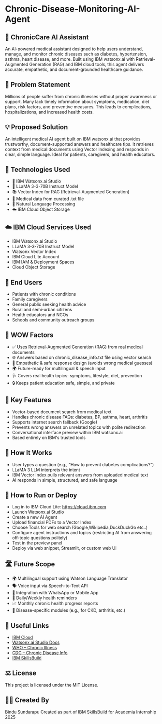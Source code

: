 # Chronic-Disease-Monitoring-AI-Agent
## 🏥 ChronicCare AI Assistant
An AI-powered medical assistant designed to help users understand, manage, and monitor chronic diseases such as diabetes, hypertension, asthma, heart disease, and more. Built using IBM watsonx.ai with Retrieval-Augmented Generation (RAG) and IBM cloud tools, this agent delivers accurate, empathetic, and document-grounded healthcare guidance.

## 🧩 Problem Statement
Millions of people suffer from chronic illnesses without proper awareness or support. Many lack timely information about symptoms, medication, diet plans, risk factors, and preventive measures. This leads to complications, hospitalizations, and increased health costs.

## 💡 Proposed Solution
An intelligent medical AI agent built on IBM watsonx.ai that provides trustworthy, document-supported answers and healthcare tips. It retrieves context from medical documents using Vector Indexing and responds in clear, simple language. Ideal for patients, caregivers, and health educators.

## 🧠 Technologies Used
- 🧠 IBM Watsonx.ai Studio
- 🧬 LLaMA 3-3-70B Instruct Model
- 📚 Vector Index for RAG (Retrieval-Augmented Generation)
- 📝 Medical data from curated .txt file
- 🧠 Natural Language Processing
- ☁️ IBM Cloud Object Storage

## ☁️ IBM Cloud Services Used
- IBM Watsonx.ai Studio
- LLaMA 3-3-70B Instruct Model
- Watsonx Vector Index
- IBM Cloud Lite Account
- IBM IAM & Deployment Spaces
- Cloud Object Storage

## 👥 End Users
- Patients with chronic conditions
- Family caregivers
- General public seeking health advice
- Rural and semi-urban citizens
- Health educators and NGOs
- Schools and community outreach groups

## 🌟 WOW Factors
- ✅ Uses Retrieval-Augmented Generation (RAG) from real medical documents
- 🌐 Answers based on chronic_disease_info.txt file using vector search
- 🧠 Empathetic & safe response design (avoids wrong medical guesses)
- 🌍 Future-ready for multilingual & speech input
- 🩺 Covers real health topics: symptoms, lifestyle, diet, prevention
- 🔒 Keeps patient education safe, simple, and private

## 🧪 Key Features
- Vector-based document search from medical text
- Handles chronic disease FAQs: diabetes, BP, asthma, heart, arthritis
- Supports internet search fallback (Google)
- Prevents wrong answers on unrelated topics with polite redirection
- Conversational interface preview within IBM watsonx.ai
- Based entirely on IBM's trusted tools

## 🚀 How It Works
- User types a question (e.g., “How to prevent diabetes complications?”)
- LLaMA 3 LLM interprets the intent
- IBM Vector Index pulls relevant answers from uploaded medical text
- AI responds in simple, structured, and safe language

## 📌 How to Run or Deploy
- Log in to IBM Cloud Lite: https://cloud.ibm.com
- Launch Watsonx.ai Studio
- Create a new AI Agent
- Upload financial PDFs to a Vector Index
- Choose Tools for web search (Google,Wikipedia,DuckDuckGo etc..)
- Configure agent instructions and topics (restricting AI from answering off-topic questions politely)
- Test in the preview panel
- Deploy via web snippet, Streamlit, or custom web UI

## 🛣️ Future Scope
- 🌍 Multilingual support using Watson Language Translator
- 🗣️ Voice input via Speech-to-Text API
- 📲 Integration with WhatsApp or Mobile App
- 📅 Daily/Weekly health reminders
- 📈 Monthly chronic health progress reports
- 📘 Disease-specific modules (e.g., for CKD, arthritis, etc.)

## 🔗 Useful Links 
- [IBM Cloud](https://www.ibm.com/cloud)  
- [Watsonx.ai Studio Docs](https://www.ibm.com/docs/en/watsonx)  
- [WHO – Chronic Illness](https://www.who.int/news-room/fact-sheets/detail/noncommunicable-diseases)  
- [CDC – Chronic Disease Info](https://www.cdc.gov/chronicdisease/index.htm)  
- [IBM SkillsBuild](https://skillsbuild.org/)

## ⚖️ License
This project is licensed under the MIT License.

## 🙋‍♀️ Created By
Bindu Sundarapu
Created as part of IBM SkillsBuild for Academia Internship 2025

